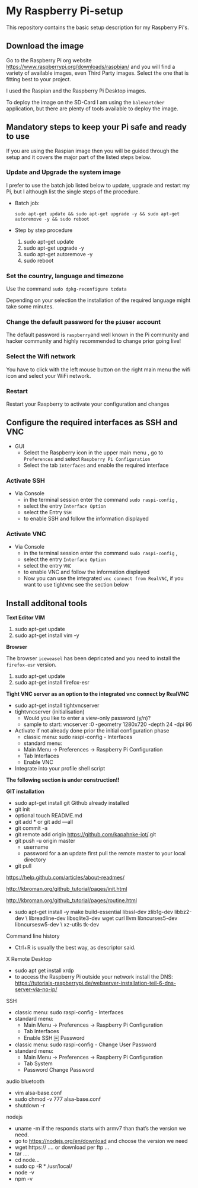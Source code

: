 # My Raspberry Pi-setup

This repository contains the basic setup description for my Raspberry Pi's. 

## Download the image

Go to the Raspberry Pi org website  https://www.raspberrypi.org/downloads/raspbian/ and you will find a variety of available images, even Third Party images. Select the one that is fitting best to your project. 

I used the Raspian and the Raspberry Pi Desktop images. 

To deploy the image on the SD-Card I am using the `balenaetcher` application, but there are plenty of tools available to deploy the image.

## Mandatory steps to keep your Pi safe and ready to use

If you are using the Raspian image then you will be guided through the setup and it covers the major part of the listed steps below. 

### Update and Upgrade the system image

I prefer to use the batch job listed below to update, upgrade and restart my Pi, but I although list the single steps of the procedure. 

* Batch job:

   `sudo apt-get update && sudo apt-get upgrade -y && sudo apt-get autoremove -y && sudo reboot`

* Step by step procedure
   1. sudo apt-get update
   2. sudo apt-get upgrade -y
   3. sudo apt-get autoremove -y
   4. sudo reboot

### Set the country, language and timezone

Use the command `sudo dpkg-reconfigure tzdata` 

Depending on your selection the installation of the required language might take some minutes. 

### Change the default password for the `pi`user account 

The default password is `raspberry`and well known in the Pi community and hacker community and highly recommended to change prior going live!

### Select the Wifi network  

You have to click with the left mouse button on the right main menu the wifi icon and select your WiFi network. 

### Restart 

Restart your Raspberry to activate your configuration and changes

## Configure the required interfaces as SSH and VNC

* GUI
   * Select the Raspberry icon in the upper main menu , go to `Preferences` and select `Raspberry Pi Configuration`
   * Select the tab `Interfaces` and enable the required interface

### Activate SSH

* Via Console
   * in the terminal session enter the command `sudo raspi-config` , 
   * select the entry `Interface Option` 
   * select the Entry `SSH` 
   * to enable SSH and follow the information displayed
   
### Activate VNC

* Via Console
   * in the terminal session enter the command `sudo raspi-config` , 
   * select the entry `Interface Option` 
   * select the entry `VNC`
   * to enable VNC and follow the information displayed
   * Now you can use the integrated `vnc connect from RealVNC`, if you want to use tightvnc see the section below

## Install additonal tools

**Text Editor VIM**
1. sudo apt-get update
2. sudo apt-get install vim -y

**Browser**

The browser `iceweasel` has been depricated and you need to install the `firefox-esr` version. 

1. sudo apt-get update
2. sudo apt-get install firefox-esr

**Tight VNC server as an option to the integrated vnc connect by RealVNC**
* sudo apt-get install tightvncserver
* tightvncserver (initialisation)
    * Would you like to enter a view-only password (y/n)?
    * sample to start: vncserver :0 -geometry 1280x720 -depth 24 -dpi 96
* Activate if not already done prior the initial configuration phase
    * classic menu: sudo raspi-config  - Interfaces
    * standard menu: 
    * Main Menu -> Preferences -> Raspberry Pi Configuration
    * Tab Interfaces
    * Enable VNC
* Integrate into your profile shell script 

**The following section is under construction!!**

**GIT installation**

* sudo apt-get install git
Github
already installed
* git init 
* optional touch README.md
* git add *  or git add —all
* git commit -a
* git remote add origin https://github.com/kapahnke-iot/<repository-name>.git
* git push -u origin master
    * username
    * password
for a an update first pull the remote master to your local directory
* git pull

https://help.github.com/articles/about-readmes/

http://kbroman.org/github_tutorial/pages/init.html

http://kbroman.org/github_tutorial/pages/routine.html


* sudo apt-get install -y make build-essential libssl-dev zlib1g-dev libbz2-dev \ libreadline-dev libsqlite3-dev wget curl llvm libncurses5-dev libncursesw5-dev \ xz-utils tk-dev

Command line history
* Ctrl+R is usually the best way, as descriptor said.


X Remote Desktop
* sudo apt get install xrdp
* to access the Raspberry Pi outside your network install the DNS: https://tutorials-raspberrypi.de/webserver-installation-teil-6-dns-server-via-no-ip/





SSH
* classic menu: sudo raspi-config - Interfaces
* standard menu: 
    * Main Menu -> Preferences -> Raspberry Pi Configuration
    * Tab Interfaces
    * Enable SSH
￼
Password
* classic menu: sudo raspi-config - Change User Password 
* standard menu: 
    * Main Menu -> Preferences -> Raspberry Pi Configuration
    * Tab System
    * Password Change Password


audio bluetooth
* vim alsa-base.conf
* sudo chmod -v 777 alsa-base.conf
* shutdown -r

nodejs 
* uname -m  if the responds starts with armv7 than that’s the version we need.
* go to https://nodejs.org/en/download and choose the version we need
* wget  https:// …. or download per ftp … 
* tar …. 
* cd node…
* sudo cp -R * /usr/local/ 
* node -v
* npm -v  

